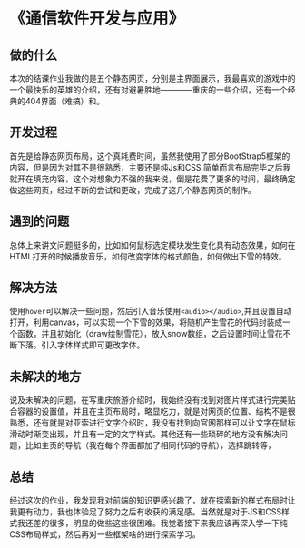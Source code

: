 # 《通信软件开发与应用》  

## 做的什么  

   本次的结课作业我做的是五个静态网页，分别是主界面展示，我最喜欢的游戏中的一个最快乐的英雄的介绍，还有对避暑胜地————重庆的一些介绍，还有一个经典的404界面（难搞）和。  

## 开发过程  

   首先是给静态网页布局，这个真耗费时间，虽然我使用了部分BootStrap5框架的内容，但是因为对其不是很熟悉，主要还是纯Js和CSS,简单而言布局完毕之后我就开在填充内容，这个对想象力不强的我来说，倒是花费了更多的时间，最终确定做这些网页，经过不断的尝试和更改，完成了这几个静态网页的制作。

## 遇到的问题  

总体上来讲文问题挺多的，比如如何鼠标选定模块发生变化具有动态效果，如何在HTML打开的时候播放音乐，如何改变字体的格式颜色，如何做出下雪的特效。

## 解决方法  

使用`hover`可以解决一些问题，然后引入音乐使用`<audio></audio>`,并且设置自动打开，利用canvas，可以实现一个下雪的效果，将随机产生雪花的代码封装成一个函数，并且初始化（draw绘制雪花），放入snow数组，之后设置时间让雪花不断下落。引入字体样式即可更改字体。

## 未解决的地方  

说及未解决的问题，在写重庆旅游介绍时，我始终没有找到对图片样式进行完美贴合容器的设置值，并且在主页布局时，略显吃力，就是对网页的位置、结构不是很熟悉，还有就是对亚索进行文字介绍时，我没有找到向官网那样可以让文字在鼠标滑动时渐变出现，并且有一定的文字样式。其他还有一些琐碎的地方没有解决问题，比如主页的导航（我在每个界面都加了相同代码的导航），选择跳转等，

## 总结  

经过这次的作业，我发现我对前端的知识更感兴趣了，就在探索新的样式布局时让我更有动力，我也体验足了努力之后有收获的满足感。当然就是对于JS和CSS样式我还差的很多，明显的做些这些很困难。我觉着接下来我应该再深入学一下纯CSS布局样式，然后再对一些框架啥的进行探索学习。  
